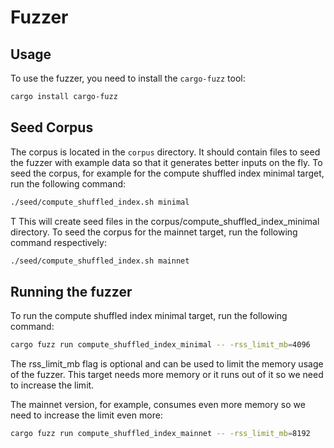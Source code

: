 # Fuzzer

## Usage

To use the fuzzer, you need to install the `cargo-fuzz` tool:

```bash
cargo install cargo-fuzz
```

## Seed Corpus

The corpus is located in the `corpus` directory. It should contain files to seed the fuzzer with example data so that it generates better inputs on the fly. To seed the corpus, for example for the compute shuffled index minimal target, run the following command:

```bash
./seed/compute_shuffled_index.sh minimal
```

T
This will create seed files in the corpus/compute_shuffled_index_minimal directory. To seed the corpus for the mainnet target, run the following command respectively:

```bash
./seed/compute_shuffled_index.sh mainnet
```

## Running the fuzzer

To run the compute shuffled index minimal target, run the following command:

```bash
cargo fuzz run compute_shuffled_index_minimal -- -rss_limit_mb=4096
```

The rss_limit_mb flag is optional and can be used to limit the memory usage of the fuzzer. This target needs more memory or it runs out of it so we need to increase the limit.

The mainnet version, for example, consumes even more memory so we need to increase the limit even more:

```bash
cargo fuzz run compute_shuffled_index_mainnet -- -rss_limit_mb=8192
```
